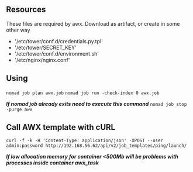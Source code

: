 ## Resources
These files are required by awx. Download as artifact, or create in some other way

* '/etc/tower/conf.d/credentials.py.tpl'
* '/etc/tower/SECRET_KEY'
* '/etc/tower/conf.d/environment.sh'
* '/etc/nginx/nginx.conf'

## Using

`nomad job plan awx.job`
`nomad job run -check-index 0 awx.job`

***If nomad job already exits need to execute this command***
`nomad job stop -purge awx`

## Call AWX template with cURL 
`curl -f -k -H 'Content-Type: application/json' -XPOST --user admin:password http://192.168.56.62/api/v2/job_templates/ping/launch/`



***If low allocation memory for container <500Mb will be problems with processes inside container awx_task***



